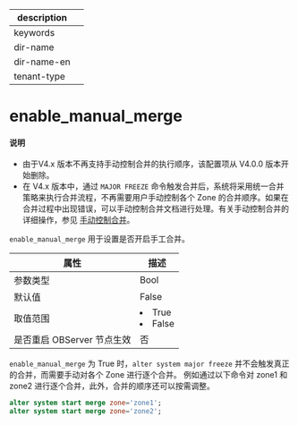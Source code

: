 |description||
|---|---|
|keywords||
|dir-name||
|dir-name-en||
|tenant-type||

# enable_manual_merge

<main id="notice" type='explain'>
<h4>说明</h4>
<ul><li>由于V4.x 版本不再支持手动控制合并的执行顺序，该配置项从 V4.0.0 版本开始删除。</li>
<li>在 V4.x 版本中，通过 <code>MAJOR FREEZE</code> 命令触发合并后，系统将采用统一合并策略来执行合并流程，不再需要用户手动控制各个 Zone 的合并顺序。如果在合并过程中出现错误，可以手动控制合并文档进行处理。有关手动控制合并的详细操作，参见 <a href="../../../200.system-management/500.manage-data-storage/200.merge-management/500.manually-control-a-merge.md">手动控制合并</a>。</li></ul>
</main>

`enable_manual_merge` 用于设置是否开启手工合并。

|      **属性**      |                                                 **描述**                                                 |
|------------------|--------------------------------------------------------------------------------------------------------|
| 参数类型             |  Bool                                                                                                   |
| 默认值              | False                                                                                                  |
| 取值范围             | </li><li> True   </li><li> False    |
| 是否重启 OBServer 节点生效 | 否                                                                                                      |

`enable_manual_merge` 为 True 时，`alter system major freeze` 并不会触发真正的合并，而需要手动对各个 Zone 进行逐个合并。
例如通过以下命令对 zone1 和 zone2 进行逐个合并，此外，合并的顺序还可以按需调整。

```sql
alter system start merge zone='zone1'; 
alter system start merge zone='zone2'; 
```

